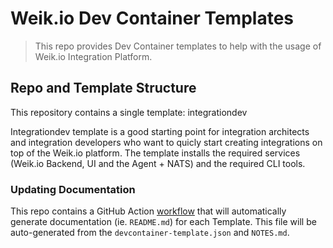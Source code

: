 # Weik.io Dev Container Templates

> This repo provides Dev Container templates to help with the usage of Weik.io Integration Platform.

## Repo and Template Structure

This repository contains a single template: integrationdev

Integrationdev template is a good starting point for integration architects and integration developers who want to quicly start creating integrations on top of the Weik.io platform. The template installs the required services (Weik.io Backend, UI and the Agent + NATS) and the required CLI tools.

### Updating Documentation

This repo contains a GitHub Action [workflow](.github/workflows/release.yaml) that will automatically generate documentation (ie. `README.md`) for each Template. This file will be auto-generated from the `devcontainer-template.json` and `NOTES.md`.